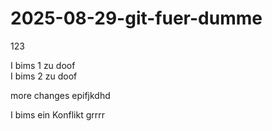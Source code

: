 # 2025-08-29-git-fuer-dumme

123

I bims 1 zu doof  
I bims 2 zu doof  

more changes
epifjkdhd

I bims ein Konflikt grrrr
